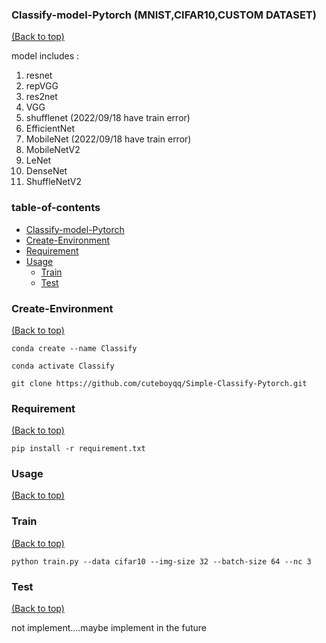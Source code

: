 ### Classify-model-Pytorch (MNIST,CIFAR10,CUSTOM DATASET)
[(Back to top)](#table-of-contents)

model includes :
1. resnet
2. repVGG
3. res2net
4. VGG
5. shufflenet (2022/09/18 have train error)
6. EfficientNet
7. MobileNet (2022/09/18 have train error)
8. MobileNetV2
9. LeNet
10. DenseNet
11. ShuffleNetV2

<!-- Add a demo for your project -->

<!-- After you have written about your project, it is a good idea to have a demo/preview(**video/gif/screenshots** are good options) of your project so that people can know what to expect in your project. You could also add the demo in the previous section with the product description.

Here is a random GIF as a placeholder.

![Random GIF](https://media.giphy.com/media/ZVik7pBtu9dNS/giphy.gif) -->

### table-of-contents
- [Classify-model-Pytorch](#Classify-model-Pytorch)
- [Create-Environment](#Create-Environment)
- [Requirement](#Requirement)
- [Usage](#usage)
    - [Train](#Train)
    - [Test](#Test)


### Create-Environment
[(Back to top)](#table-of-contents)

```
conda create --name Classify
```
```
conda activate Classify
```
```
git clone https://github.com/cuteboyqq/Simple-Classify-Pytorch.git
```
### Requirement
[(Back to top)](#table-of-contents)

```
pip install -r requirement.txt
```


### Usage
[(Back to top)](#table-of-contents)


### Train
[(Back to top)](#table-of-contents)
```
python train.py --data cifar10 --img-size 32 --batch-size 64 --nc 3
```
### Test
[(Back to top)](#table-of-contents)

not implement....maybe implement in the future
